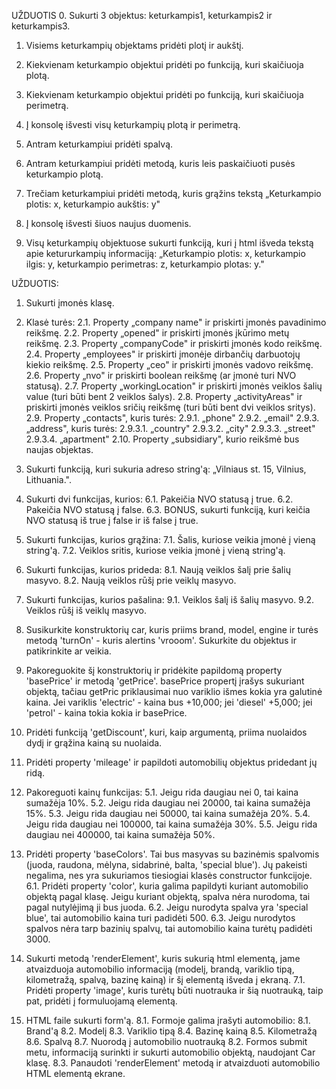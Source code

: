 UŽDUOTIS
0. Sukurti 3 objektus: keturkampis1, keturkampis2 ir keturkampis3.
1. Visiems keturkampių objektams pridėti plotį ir aukštį.
2. Kiekvienam keturkampio objektui pridėti po funkciją, kuri skaičiuoja plotą.
3. Kiekvienam keturkampio objektui pridėti po funkciją, kuri skaičiuoja perimetrą.
4. Į konsolę išvesti visų keturkampių plotą ir perimetrą.

5. Antram keturkampiui pridėti spalvą.
6. Antram keturkampiui pridėti metodą, kuris leis paskaičiuoti pusės keturkampio plotą.

7. Trečiam keturkampiui pridėti metodą, kuris grąžins tekstą „Keturkampio plotis: x, keturkampio aukštis: y"

8. Į konsolę išvesti šiuos naujus duomenis.

9. Visų keturkampių objektuose sukurti funkciją, kuri į html išveda tekstą apie ketururkampių informaciją: „Keturkampio plotis: x, keturkampio ilgis: y, keturkampio perimetras: z, keturkampio plotas: y."



UŽDUOTIS:
1. Sukurti įmonės klasę.
2. Klasė turės:
2.1. Property „company name" ir priskirti įmonės pavadinimo reikšmę.
2.2. Property „opened" ir priskirti įmonės įkūrimo metų reikšmę.
2.3. Property „companyCode" ir priskirti įmonės kodo reikšmę.
2.4. Property „employees" ir priskirti įmonėje dirbančių darbuotojų kiekio reikšmę.
2.5. Property „ceo" ir priskirti įmonės vadovo reikšmę.
2.6. Property „nvo" ir priskirti boolean reikšmę (ar įmonė turi NVO statusą).
2.7. Property „workingLocation" ir priskirti įmonės veiklos šalių value (turi būti bent 2 veiklos šalys).
2.8. Property „activityAreas" ir priskirti įmonės veiklos sričių reikšmę (turi būti bent dvi veiklos sritys).
2.9. Property „contacts", kuris turės:
      2.9.1. „phone"
      2.9.2. „email"
      2.9.3. „address", kuris turės:
          2.9.3.1. „country"
          2.9.3.2. „city"
          2.9.3.3. „street"
          2.9.3.4. „apartment"
2.10. Property „subsidiary", kurio reikšmė bus naujas objektas.


5. Sukurti funkciją, kuri sukuria adreso string'ą: „Vilniaus st. 15, Vilnius, Lithuania.".
6. Sukurti dvi funkcijas, kurios:
       6.1. Pakeičia NVO statusą į true.
       6.2. Pakeičia NVO statusą į false.
       6.3. BONUS, sukurti funkciją, kuri keičia NVO statusą iš true į false ir iš false į true.
7. Sukurti funkcijas, kurios grąžina:
       7.1. Šalis, kuriose veikia įmonė į vieną string'ą.
       7.2. Veiklos sritis, kuriose veikia įmonė į vieną string'ą.
8. Sukurti funkcijas, kurios prideda:
       8.1. Naują veiklos šalį prie šalių masyvo.
       8.2. Naują veiklos rūšį prie veiklų masyvo.
9. Sukurti funkcijas, kurios pašalina:
       9.1. Veiklos šalį iš šalių masyvo.
       9.2. Veiklos rūšį iš veiklų masyvo.



1. Susikurkite konstruktorių car, kuris priims brand, model, engine ir turės metodą 'turnOn' - kuris alertins 'vrooom'. Sukurkite du objektus ir patikrinkite ar veikia.
2. Pakoreguokite šį konstruktorių ir pridėkite papildomą property 'basePrice' ir metodą 'getPrice'. basePrice propertį įrašys sukuriant objektą, tačiau getPric priklausimai nuo variklio išmes kokia yra galutinė kaina. Jei variklis 'electric' - kaina bus +10,000; jei 'diesel' +5,000; jei 'petrol' - kaina tokia kokia ir basePrice.
3. Pridėti funkciją 'getDiscount', kuri, kaip argumentą, priima nuolaidos dydį ir grąžina kainą su nuolaida.
4. Pridėti property 'mileage' ir papildoti automobilių objektus pridedant jų ridą.
5. Pakoreguoti kainų funkcijas:
       5.1. Jeigu rida daugiau nei 0, tai kaina sumažėja 10%.
       5.2. Jeigu rida daugiau nei 20000, tai kaina sumažėja 15%.
       5.3. Jeigu rida daugiau nei 50000, tai kaina sumažėja 20%.
       5.4. Jeigu rida daugiau nei 100000, tai kaina sumažėja 30%.
       5.5. Jeigu rida daugiau nei 400000, tai kaina sumažėja 50%.
6. Pridėti property 'baseColors'. Tai bus masyvas su bazinėmis spalvomis (juoda, raudona, mėlyna, sidabrinė, balta, 'special blue'). Jų pakeisti negalima, nes yra sukuriamos tiesiogiai klasės constructor funkcijoje.
       6.1. Pridėti property 'color', kuria galima papildyti kuriant automobilio objektą pagal klasę. Jeigu kuriant objektą, spalva nėra nurodoma, tai pagal nutylėjimą ji bus juoda.
       6.2. Jeigu nurodyta spalva yra 'special blue', tai automobilio kaina turi padidėti 500.
       6.3. Jeigu nurodytos spalvos nėra tarp bazinių spalvų, tai automobilio kaina turėtų padidėti 3000.

7. Sukurti metodą 'renderElement', kuris sukurią html elementą, jame atvaizduoja automobilio informaciją (modelį, brandą, variklio tipą, kilometražą, spalvą, bazinę kainą) ir šį elementą išveda į ekraną.
       7.1. Pridėti property 'image', kuris turėtų būti nuotrauka ir šią nuotrauką, taip pat, pridėti į formuluojamą elementą.

8. HTML faile sukurti form'ą.
8.1. Formoje galima įrašyti automobilio:
       8.1. Brand'ą
       8.2. Modelį
       8.3. Variklio tipą
       8.4. Bazinę kainą
       8.5. Kilometražą
       8.6. Spalvą
       8.7. Nuorodą į automobilio nuotrauką
8.2. Formos submit metu, informaciją surinkti ir sukurti automobilio objektą, naudojant Car klasę.
8.3. Panaudoti 'renderElement' metodą ir atvaizduoti automobilio HTML elementą ekrane.